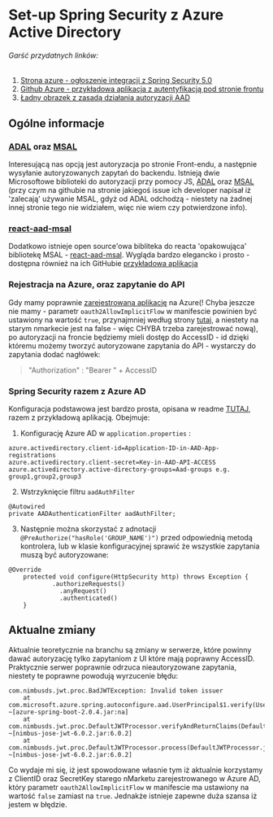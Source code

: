 # Set-up Spring Security z Azure Active Directory

###### Garść przydatnych linków:
1. [Strona azure - ogłoszenie integracji z Spring Security 5.0](https://azure.microsoft.com/pl-pl/blog/use-azure-active-directory-with-spring-security-5-0-for-oauth-2-0/)
2. [Github Azure - przykładowa aplikacja z autentyfikacją pod stronie frontu](https://github.com/Microsoft/azure-spring-boot/tree/master/azure-spring-boot-samples/azure-active-directory-spring-boot-sample)
3. [Ładny obrazek z zasadą działania autoryzacji AAD](https://github.com/microsoft/azure-spring-boot/tree/master/azure-spring-boot-starters/azure-active-directory-spring-boot-starter)

## Ogólne informacje

### [ADAL](https://docs.microsoft.com/pl-pl/azure/active-directory/develop/active-directory-authentication-libraries) oraz [MSAL](https://docs.microsoft.com/pl-pl/azure/active-directory/develop/msal-overview)
Interesującą nas opcją jest autoryzacja po stronie Front-endu, a następnie wysyłanie autoryzowanych zapytań do backendu. Istnieją dwie Microsoftowe biblioteki do autoryzacji przy pomocy JS, [ADAL](https://docs.microsoft.com/pl-pl/azure/active-directory/develop/active-directory-authentication-libraries) oraz [MSAL](https://docs.microsoft.com/pl-pl/azure/active-directory/develop/msal-overview) (przy czym na githubie na stronie jakiegoś issue ich developer napisał iż 'zalecają' używanie MSAL, gdyż od ADAL odchodzą - niestety na żadnej innej stronie tego nie widziałem, więc nie wiem czy potwierdzone info).

### [react-aad-msal](https://www.npmjs.com/package/react-aad-msal)
Dodatkowo istnieje open source'owa bibliteka do reacta 'opakowująca' bibliotekę MSAL - [react-aad-msal](https://www.npmjs.com/package/react-aad-msal). Wygląda bardzo elegancko i prosto - dostępna również na ich GitHubie [przykładowa aplikacja](https://github.com/syncweek-react-aad/react-aad/tree/master/samples/react-javascript)

### Rejestracja na Azure, oraz zapytanie do API
Gdy mamy poprawnie [zarejestrowaną aplikację](https://docs.microsoft.com/en-us/azure/java/spring-framework/configure-spring-boot-starter-java-app-with-azure-active-directory) na Azure(! Chyba jeszcze nie mamy - parametr `oauth2AllowImplicitFlow` w manifescie powinien być ustawiony na wartość `true`, przynajmniej według strony [tutaj](https://docs.microsoft.com/en-us/azure/java/spring-framework/configure-spring-boot-starter-java-app-with-azure-active-directory), a niestety na starym nmarkecie jest na false - więc CHYBA trzeba zarejestrować nową), po autoryzacji na froncie będziemy mieli dostęp do AccessID - id dzięki któremu możemy tworzyć autoryzowane zapytania do API - wystarczy do zapytania dodać nagłówek: 
>"Authorization" : "Bearer " + AccessID

### Spring Security razem z Azure AD
Konfiguracja podstawowa jest bardzo prosta, opisana w readme [TUTAJ](https://github.com/microsoft/azure-spring-boot/tree/master/azure-spring-boot-starters/azure-active-directory-spring-boot-starter), razem z przykładową aplikacją. Obejmuje:

1. Konfigurację Azure AD w `application.properties` :
```
azure.activedirectory.client-id=Application-ID-in-AAD-App-registrations
azure.activedirectory.client-secret=Key-in-AAD-API-ACCESS
azure.activedirectory.active-directory-groups=Aad-groups e.g. group1,group2,group3
```

2. Wstrzyknięcie filtru `aadAuthFilter`
```
@Autowired
private AADAuthenticationFilter aadAuthFilter;
```

3. Następnie można skorzystać z adnotacji `@PreAuthorize("hasRole('GROUP_NAME')")` przed odpowiednią metodą kontrolera, lub w klasie konfiguracyjnej sprawić że wszystkie zapytania muszą być autoryzowane:
```
@Override
    protected void configure(HttpSecurity http) throws Exception {
            .authorizeRequests()
              .anyRequest()
              .authenticated()
    }
```

## Aktualne zmiany

Aktualnie teoretycznie na branchu są zmiany w serwerze, które powinny dawać autoryzację tylko zapytaniom z UI które mają poprawny AccessID. Praktycznie serwer poprawnie odrzuca nieautoryzowane zapytania, niestety te poprawne powodują wyrzucenie błędu:
```
com.nimbusds.jwt.proc.BadJWTException: Invalid token issuer
	at com.microsoft.azure.spring.autoconfigure.aad.UserPrincipal$1.verify(UserPrincipal.java:123) ~[azure-spring-boot-2.0.4.jar:na]
	at com.nimbusds.jwt.proc.DefaultJWTProcessor.verifyAndReturnClaims(DefaultJWTProcessor.java:261) ~[nimbus-jose-jwt-6.0.2.jar:6.0.2]
	at com.nimbusds.jwt.proc.DefaultJWTProcessor.process(DefaultJWTProcessor.java:342) ~[nimbus-jose-jwt-6.0.2.jar:6.0.2]

```
Co wydaje mi się, iż jest spowodowane własnie tym iż aktualnie korzystamy z ClientID oraz SecretKey starego nMarketu zarejestrowanego w Azure AD, który parametr `oauth2AllowImplicitFlow` w manifescie ma ustawiony na wartość `false` zamiast na `true`. Jednakże istnieje zapewne duża szansa iż jestem w błędzie.
